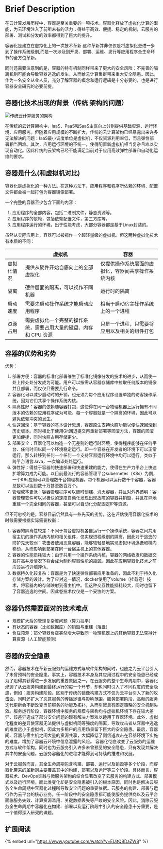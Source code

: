 # Brief Description

在云计算发展历程中，容器是至关重要的一项技术。容器化释放了虚拟化计算的潜能，为云环境注入了前所未有的活力；得益于高效、便捷、稳定的机制，云服务的部署、测试和分发的效率都得到了巨大的提升。

容器化是建立在虚拟化上的一次技术革新.这种革新并非仅仅是将虚拟化更进一步到了操作系统级别,而是一次涉及到开发、部署、运维、发行等应用程序全生命环节的全方位革新。

同时还需要注意到的是，容器的特有机制同样带来了更大的安全风险：不完善的隔离机制可能会导致容器逃逸的发生，从而给云计算集群带来重大安全隐患。因此，作为一名安全从业人员，充分了解容器的概念和运行逻辑是十分必要的，也是进行容器安全研究的必要前提。

## 容器化技术出现的背景（传统 架构的问题）

![传统云计算服务的架构](https://s1.ax1x.com/2022/06/15/XoI7yd.png)

在传统的云计算架构中，IaaS、PaaS和SaaS由底向上分别提供基础资源、运行环境、应用服务。但随着应用规模的不断扩大，传统的云计算架构已经暴露出来许多无法解决的问题：IaaS最小调度单位是虚拟机，不仅资源利用率低，而且弹性部署相当困难。其次，应用运行环境的不统一，使得配置新虚拟机相当复杂且难以实现自动化。因此传统的云架构已经不能满足当前对于应用高效弹性部署和自动化运维的要求。

## 容器是什么(和虚拟机对比)

容器化是虚拟化的一种方法。在这种方法下，应用程序和程序所依赖的环境、配置文件都会被一起打包为容器镜像部署。

一个完整的容器至少包含下面的内容：

1. 应用程序的全部内容，包括二进制文件，静态资源等。
2. 应用程序的依赖，包括依赖配置文件，第三方库等。
3. 应用程序运行的环境，出于性能考虑，大部分容器都是基于Linux封装的。

虽然从实际应用上，容器可以被视作一个超轻量级的虚拟机。但这两种虚拟化技术有本质的不同：

|       | 虚拟机                                 | 容器                        |
| ----- | ----------------------------------- | ------------------------- |
| 虚拟化情况 | 提供从硬件开始自底向上的全部虚拟化                   | 仅提供操作系统层面的虚拟化，容器间共享操作系统内核 |
| 隔离    | 硬件层面的隔离，可以视作不同机器                    | 运行时的隔离                    |
| 启动速度  | 需要先启动操作系统才能启动应用程序                   | 相当于启动宿主操作系统上的一个进程         |
| 资源占用  | 需要虚拟化一个完整的操作系统，需要占用大量的磁盘、内存和 CPU 资源 | 只是一个进程，只需要将应用以及相关的组件打包    |

## 容器的优势和劣势

优势：

1. 部署方便：容器的标准化部署催生了标准化镜像分发的技术的进步，从而使一处上传处处分发成为可能。用户可以按需从容器存储库中拉取任何版本的镜像并且部署，而仅仅只需要几行命令。
2. 容器化可以减少启动时的开销，也无须为每个应用程序设置单独的访客操作系统，因为它们共享个操作系统内核。
3. 隔离性好：容器的依赖随容器打包，这使得在同一台物理机器上运行拥有不同版本的依赖的应用程序成为可能。每一个容器就是一个隔离的环境，因此可以避免依赖冲突的发生。
4. 快速回滚：基于容器的基本设计思想，容器原生支持快照功能以便快速回滚到历史版本。同时相比于使用Git回退提交再重新部署等回滚方法，容器的回滚更加便捷，同时快照占用存储更少。
5. 部署安全：容器化可以构造一个无差别的运行时环境，使得程序能够在任何平台、任何时间以同一个环境稳定运行。即一个容器在开发者的环境下可以正常运行，那么转移到任何一个任何一个支持容器运行环境中均可以运行。类似于跨平台语言Java，一次编译处处运行。
6. 弹性好：得益于容器的快速部署和快速重建的能力，使得在生产力平台上快速扩增算力成为可能。以目前最流行的容器管理平台kubernetes（K8s）为例，一个K8s应用可以管理数千台物理机器，每个机器可以运行数千个容器，容器总数可以达到数十万甚至数百万个。
7. 管理成本更低：容器管理程序可以随时创建、消灭容器，并且对外界透明：容器管理软件可以以极快的速度自动化发现出现故障的容器并销毁，并且在异地重建一个完全相同的容器，甚至可以自动化分配固定IP等资源。

但不可忽视的是，容器目前仍然具有一些先天的劣势，这在评估使用容器化技术的时候需要根据实际需要权衡：

1. 容器的隔离性较差：不同于每台虚拟机各自运行一个操作系统，容器之间共用宿主机的操作系统内核和相关组件，仅实现进程级别的隔离，因此对于逃逸的防护先天较弱：攻击者使用恶意容器，能够较轻易地实现虚拟环境逃逸和横向移动，从而影响到部署在同一台宿主机上的其他容器。
2. 容器的性能损耗较大：由于共用一个操作系统内核，容器的网络收发和数据交互在高并发情况下将会成为制约容器性能的瓶颈。因此在应用容器化技术之前应该进行详细评估。
3. 数据持久化较复杂：容器是为了快速弹性部署应用准备的，因此不利于持久化存储方案的设计。为了应对这一情况，docker使用了volume（挂载卷）技术，将容器内的存储映射到宿主机中。但这种交互性能损耗较大，同时也留下了容器逃逸的空间。因此卷技术仅仅是一个妥协的方案。



## 容器仍然需要面对的技术难点

* 规模扩大后的管理复杂度问题（算力拉平）
* 有状态的容器（比如数据库）的销毁与重建（落盘）
* 负载预测：部分容器负载突然增大导致同一物理机器上的其他容器无法获得计算资源（人工智能预测）

## 容器的安全隐患

&#x20;然而，容器技术在革新云服务的运维方式与软件架构的同时，也随之为云平台引入了未曾预料的安全隐患。事实上，容器技术本身及其应用过程中的安全隐患已经成为了阻碍其获得进一步发展的重要原因之一。在云服务的整个生命周期中，容器化渗透了从云服务构建到最终运行的每一个环节，却也同时引入了不同程度的安全隐患，例如：服务构建阶段，区别于传统的镜像构建方式不仅为云平台引入了新的攻击面，同时还扩大了恶意服务的传播途径与影响范围。服务部署阶段，高频的服务迭代更新会不断改变当前服务的功能及拓扑，从而引起具有固定策略的安全机制失效。服务运行阶段，容器环境中服务的规模与架构均与虚拟机环境下存在较大差异，该差异造成了部分安全问题的现有解决方案难以适用于容器环境。此外，虚拟化程度的差异使容器无法提供与虚拟机同等强度的隔离，导致攻击者从容器中逃逸的难度远小于虚拟机，因此为多租户的应用场景留下巨大的安全隐患。最后，容器间、容器与宿主机之间大量的资源共享，大幅降低了侧信道攻击在容器环境下实施的难度，增加了容器云环境中信息泄露的风险。 容器化彻底改变了云服务的运维方式与软件架构，同时也为云服务引入许多未曾预见的安全隐患，只有发现并解决其中的安全问题，云服务容器化的进程才能得到可持续的推进和发展。

对于云服务而言，其全生命周期包含构建、部署、运行以及销毁等多个阶段，而容器化带来的革新则主要覆盖其中的构建、部署以及运行等三个阶段。具体而言，容器技术、DevOps实践与微服务架构的结合显著改变了云服务的构建方式、部署模式以及运行环境，而此类变化却是安全隐患被引入的根本原因，同时也是解决云服务全生命周期中容器化过程所导致安全问题的重要依据。云服务的构建、部署与运行作为云平台的核心业务，任一阶段中的安全隐患都可能使服务提供商以及云平台面临服务失效、计算资源滥用、关键数据丢失等严峻的安全风险。因此，消除云服务全生命周期中容器化在构建、部署以及运行阶段中引入的安全隐患十分重要，是一个值得深入研究的课题。

## 扩展阅读

{% embed url="https://www.youtube.com/watch?v=EUitQ8DaZW8" %}
